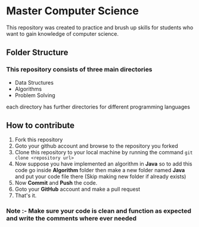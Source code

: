 # Master Computer Science

This repository was created to practice and brush up skills for students who want to gain knowledge of computer science.

## Folder Structure

### This repository consists of three main directories

- Data Structures
- Algorithms
- Problem Solving

each directory has further directories for different programming languages

## How to contribute

1. Fork this repository
2. Goto your github account and browse to the repository you forked
3. Clone this repository to your local machine by running the command ```git clone <repository url>```
4. Now suppose you have implemented an algorithm in **Java** so to add this code go inside **Algorithm** folder then make a new folder named **Java** and put your code file there (Skip making new folder if already exists)
5. Now **Commit** and **Push** the code.
6. Goto your **GitHub** account and make a pull request
7. That's it.

### **Note** :- Make sure your code is clean and function as expected and write the comments where ever needed
